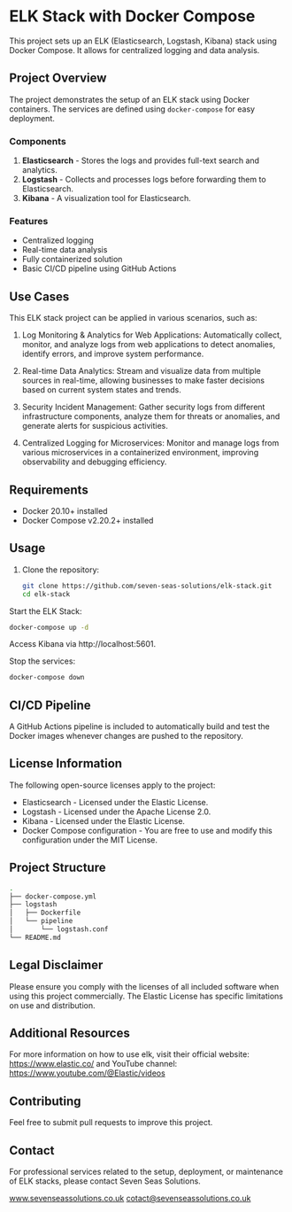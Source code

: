 # ELK Stack with Docker Compose

This project sets up an ELK (Elasticsearch, Logstash, Kibana) stack using Docker Compose. It allows for centralized logging and data analysis.

## Project Overview

The project demonstrates the setup of an ELK stack using Docker containers. The services are defined using `docker-compose` for easy deployment.

### Components
1. **Elasticsearch** - Stores the logs and provides full-text search and analytics.
2. **Logstash** - Collects and processes logs before forwarding them to Elasticsearch.
3. **Kibana** - A visualization tool for Elasticsearch.

### Features
- Centralized logging
- Real-time data analysis
- Fully containerized solution
- Basic CI/CD pipeline using GitHub Actions

## Use Cases
This ELK stack project can be applied in various scenarios, such as:

1. Log Monitoring & Analytics for Web Applications:
Automatically collect, monitor, and analyze logs from web applications to detect anomalies, identify errors, and improve system performance.

2. Real-time Data Analytics:
Stream and visualize data from multiple sources in real-time, allowing businesses to make faster decisions based on current system states and trends.

3. Security Incident Management:
Gather security logs from different infrastructure components, analyze them for threats or anomalies, and generate alerts for suspicious activities.

4. Centralized Logging for Microservices:
Monitor and manage logs from various microservices in a containerized environment, improving observability and debugging efficiency.

## Requirements

- Docker 20.10+ installed
- Docker Compose v2.20.2+ installed

## Usage

1. Clone the repository:

   ```bash
   git clone https://github.com/seven-seas-solutions/elk-stack.git
   cd elk-stack

Start the ELK Stack:

   ```bash
docker-compose up -d
```
Access Kibana via http://localhost:5601.

Stop the services:

   ```bash
docker-compose down
```

## CI/CD Pipeline

A GitHub Actions pipeline is included to automatically build and test the Docker images whenever changes are pushed to the repository.

## License Information

The following open-source licenses apply to the project:

- Elasticsearch - Licensed under the Elastic License.
- Logstash - Licensed under the Apache License 2.0.
- Kibana - Licensed under the Elastic License.
- Docker Compose configuration - You are free to use and modify this configuration under the MIT License.

## Project Structure

   ```bash
.
├── docker-compose.yml
├── logstash
│   ├── Dockerfile
│   └── pipeline
│       └── logstash.conf
└── README.md
```

## Legal Disclaimer

Please ensure you comply with the licenses of all included software when using this project commercially. The Elastic License has specific limitations on use and distribution.

## Additional Resources
For more information on how to use elk, visit their official website: https://www.elastic.co/ 
and YouTube channel: https://www.youtube.com/@Elastic/videos

## Contributing

Feel free to submit pull requests to improve this project.

## Contact

For professional services related to the setup, deployment, or maintenance of ELK stacks, please contact Seven Seas Solutions.

www.sevenseassolutions.co.uk
cotact@sevenseassolutions.co.uk

